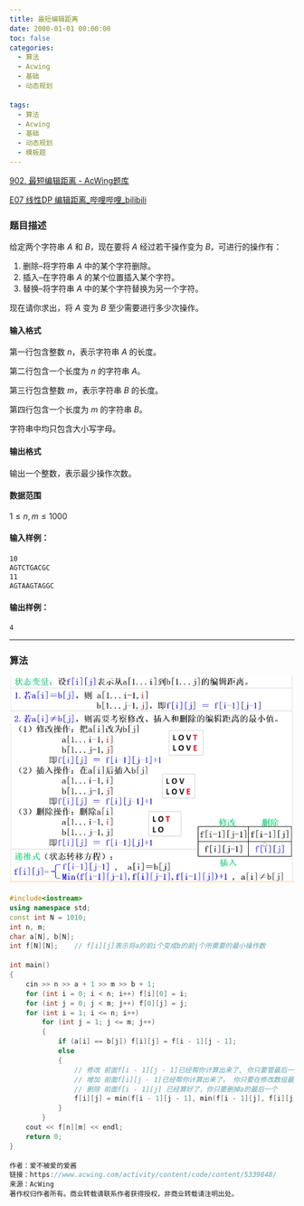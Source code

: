 ```yaml
---
title: 最短编辑距离
date: 2000-01-01 00:00:00
toc: false
categories:
  - 算法
  - Acwing
  - 基础
  - 动态规划

tags:
  - 算法
  - Acwing
  - 基础
  - 动态规划
  - 模板题
---
```


[902. 最短编辑距离 - AcWing题库](https://www.acwing.com/problem/content/904/)

[E07 线性DP 编辑距离_哔哩哔哩_bilibili](https://www.bilibili.com/video/BV1gk4y1177j/?spm_id_from=333.1387.search.video_card.click&vd_source=2f348893e98a838d97300d2bf728b18b)

### 题目描述
给定两个字符串 $A$ 和 $B$，现在要将 $A$ 经过若干操作变为 $B$，可进行的操作有：

1.  删除–将字符串 $A$ 中的某个字符删除。
2.  插入–在字符串 $A$ 的某个位置插入某个字符。
3.  替换–将字符串 $A$ 中的某个字符替换为另一个字符。

现在请你求出，将 $A$ 变为 $B$ 至少需要进行多少次操作。

#### 输入格式

第一行包含整数 $n$，表示字符串 $A$ 的长度。

第二行包含一个长度为 $n$ 的字符串 $A$。

第三行包含整数 $m$，表示字符串 $B$ 的长度。

第四行包含一个长度为 $m$ 的字符串 $B$。

字符串中均只包含大小写字母。

#### 输出格式

输出一个整数，表示最少操作次数。

#### 数据范围

$1 \le n, m \le 1000$

#### 输入样例：

```
10
AGTCTGACGC
11
AGTAAGTAGGC
```

#### 输出样例：

```
4
```

---
### 算法

![](最短编辑距离/Pasted%20image%2020240513002353.png)

```cpp
#include<iostream>
using namespace std;
const int N = 1010;
int n, m;
char a[N], b[N];
int f[N][N];    // f[i][j]表示将a的前i个变成b的前j个所需要的最小操作数

int main()
{
    cin >> n >> a + 1 >> m >> b + 1;
    for (int i = 0; i < n; i++) f[i][0] = i;
    for (int j = 0; j < m; j++) f[0][j] = j;
    for (int i = 1; i <= n; i++)
        for (int j = 1; j <= m; j++)
        {
            if (a[i] == b[j]) f[i][j] = f[i - 1][j - 1];
            else 
            {
                // 修改 前面f[i - 1][j - 1]已经帮你计算出来了, 你只要管最后一对
                // 增加 前面f[i][j - 1]已经帮你计算出来了， 你只要在修改数组最后加一个就行
                // 删除 前面f[i - 1][j] 已经算好了，你只要删掉a的最后一个
                f[i][j] = min(f[i - 1][j - 1], min(f[i - 1][j], f[i][j - 1])) + 1;
            }
        }
    cout << f[n][m] << endl;
    return 0;
}

作者：爱不被爱的爱酱
链接：https://www.acwing.com/activity/content/code/content/5339848/
来源：AcWing
著作权归作者所有。商业转载请联系作者获得授权，非商业转载请注明出处。
```
